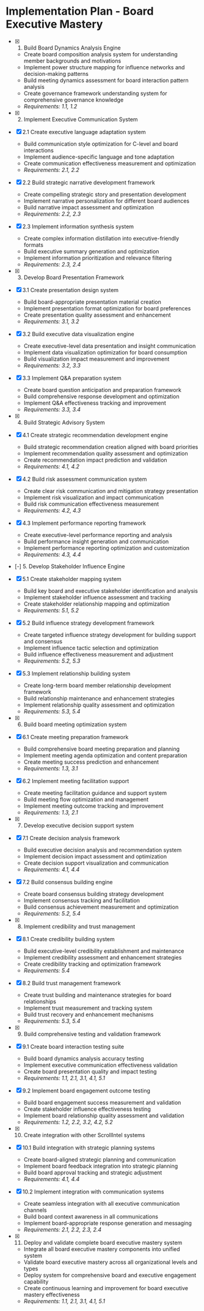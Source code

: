 # Implementation Plan - Board Executive Mastery

- [x] 1. Build Board Dynamics Analysis Engine






  - Create board composition analysis system for understanding member backgrounds and motivations
  - Implement power structure mapping for influence networks and decision-making patterns
  - Build meeting dynamics assessment for board interaction pattern analysis
  - Create governance framework understanding system for comprehensive governance knowledge
  - _Requirements: 1.1, 1.2_

- [x] 2. Implement Executive Communication System





- [x] 2.1 Create executive language adaptation system


  - Build communication style optimization for C-level and board interactions
  - Implement audience-specific language and tone adaptation
  - Create communication effectiveness measurement and optimization
  - _Requirements: 2.1, 2.2_

- [x] 2.2 Build strategic narrative development framework


  - Create compelling strategic story and presentation development
  - Implement narrative personalization for different board audiences
  - Build narrative impact assessment and optimization
  - _Requirements: 2.2, 2.3_

- [x] 2.3 Implement information synthesis system


  - Create complex information distillation into executive-friendly formats
  - Build executive summary generation and optimization
  - Implement information prioritization and relevance filtering
  - _Requirements: 2.3, 2.4_

- [x] 3. Develop Board Presentation Framework





- [x] 3.1 Create presentation design system


  - Build board-appropriate presentation material creation
  - Implement presentation format optimization for board preferences
  - Create presentation quality assessment and enhancement
  - _Requirements: 3.1, 3.2_

- [x] 3.2 Build executive data visualization engine


  - Create executive-level data presentation and insight communication
  - Implement data visualization optimization for board consumption
  - Build visualization impact measurement and improvement
  - _Requirements: 3.2, 3.3_


- [x] 3.3 Implement Q&A preparation system

  - Create board question anticipation and preparation framework
  - Build comprehensive response development and optimization
  - Implement Q&A effectiveness tracking and improvement
  - _Requirements: 3.3, 3.4_

- [x] 4. Build Strategic Advisory System





- [x] 4.1 Create strategic recommendation development engine


  - Build strategic recommendation creation aligned with board priorities
  - Implement recommendation quality assessment and optimization
  - Create recommendation impact prediction and validation
  - _Requirements: 4.1, 4.2_

- [x] 4.2 Build risk assessment communication system


  - Create clear risk communication and mitigation strategy presentation
  - Implement risk visualization and impact communication
  - Build risk communication effectiveness measurement
  - _Requirements: 4.2, 4.3_

- [x] 4.3 Implement performance reporting framework


  - Create executive-level performance reporting and analysis
  - Build performance insight generation and communication
  - Implement performance reporting optimization and customization
  - _Requirements: 4.3, 4.4_

- [-] 5. Develop Stakeholder Influence Engine








- [x] 5.1 Create stakeholder mapping system 






  - Build key board and executive stakeholder identification and analysis
  - Implement stakeholder influence assessment and tracking
  - Create stakeholder relationship mapping and optimization
  - _Requirements: 5.1, 5.2_

- [x] 5.2 Build influence strategy development framework



  - Create targeted influence strategy development for building support and consensus
  - Implement influence tactic selection and optimization
  - Build influence effectiveness measurement and adjustment
  - _Requirements: 5.2, 5.3_

- [x] 5.3 Implement relationship building system





  - Create long-term board member relationship development framework
  - Build relationship maintenance and enhancement strategies
  - Implement relationship quality assessment and optimization
  - _Requirements: 5.3, 5.4_

- [x] 6. Build board meeting optimization system




- [x] 6.1 Create meeting preparation framework



  - Build comprehensive board meeting preparation and planning
  - Implement meeting agenda optimization and content preparation
  - Create meeting success prediction and enhancement
  - _Requirements: 1.3, 3.1_


- [x] 6.2 Implement meeting facilitation support

  - Create meeting facilitation guidance and support system
  - Build meeting flow optimization and management
  - Implement meeting outcome tracking and improvement
  - _Requirements: 1.3, 2.1_

- [x] 7. Develop executive decision support system










- [x] 7.1 Create decision analysis framework


  - Build executive decision analysis and recommendation system
  - Implement decision impact assessment and optimization
  - Create decision support visualization and communication
  - _Requirements: 4.1, 4.4_

- [x] 7.2 Build consensus building engine


  - Create board consensus building strategy development
  - Implement consensus tracking and facilitation
  - Build consensus achievement measurement and optimization
  - _Requirements: 5.2, 5.4_

- [x] 8. Implement credibility and trust management





- [x] 8.1 Create credibility building system


  - Build executive-level credibility establishment and maintenance
  - Implement credibility assessment and enhancement strategies
  - Create credibility tracking and optimization framework
  - _Requirements: 5.4_

- [x] 8.2 Build trust management framework


  - Create trust building and maintenance strategies for board relationships
  - Implement trust measurement and tracking system
  - Build trust recovery and enhancement mechanisms
  - _Requirements: 5.3, 5.4_

- [x] 9. Build comprehensive testing and validation framework







- [x] 9.1 Create board interaction testing suite


  - Build board dynamics analysis accuracy testing
  - Implement executive communication effectiveness validation
  - Create board presentation quality and impact testing
  - _Requirements: 1.1, 2.1, 3.1, 4.1, 5.1_

- [x] 9.2 Implement board engagement outcome testing


  - Build board engagement success measurement and validation
  - Create stakeholder influence effectiveness testing
  - Implement board relationship quality assessment and validation
  - _Requirements: 1.2, 2.2, 3.2, 4.2, 5.2_

- [x] 10. Create integration with other ScrollIntel systems





- [x] 10.1 Build integration with strategic planning systems


  - Create board-aligned strategic planning and communication
  - Implement board feedback integration into strategic planning
  - Build board approval tracking and strategic adjustment
  - _Requirements: 4.1, 4.4_

- [x] 10.2 Implement integration with communication systems


  - Create seamless integration with all executive communication channels
  - Build board context awareness in all communications
  - Implement board-appropriate response generation and messaging
  - _Requirements: 2.1, 2.2, 2.3, 2.4_

- [x] 11. Deploy and validate complete board executive mastery system





  - Integrate all board executive mastery components into unified system
  - Validate board executive mastery across all organizational levels and types
  - Deploy system for comprehensive board and executive engagement capability
  - Create continuous learning and improvement for board executive mastery effectiveness
  - _Requirements: 1.1, 2.1, 3.1, 4.1, 5.1_